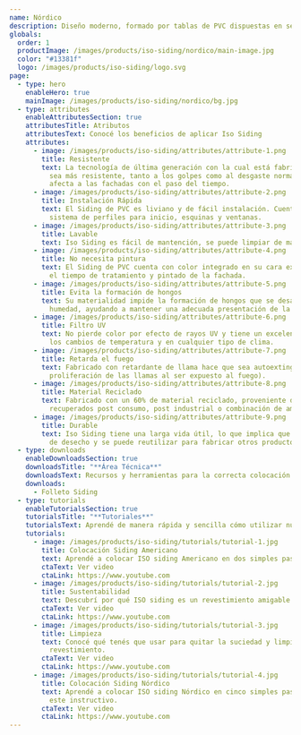 ```yaml
---
name: Nórdico
description: Diseño moderno, formado por tablas de PVC dispuestas en sentido vertical.
globals:
  order: 1
  productImage: /images/products/iso-siding/nordico/main-image.jpg
  color: "#13381f"
  logo: /images/products/iso-siding/logo.svg
page:
  - type: hero
    enableHero: true
    mainImage: /images/products/iso-siding/nordico/bg.jpg
  - type: attributes
    enableAttributesSection: true
    attributesTitle: Atributos
    attributesText: Conocé los beneficios de aplicar Iso Siding
    attributes:
      - image: /images/products/iso-siding/attributes/attribute-1.png
        title: Resistente
        text: La tecnología de última generación con la cual está fabricado, permite que
          sea más resistente, tanto a los golpes como al desgaste normal que
          afecta a las fachadas con el paso del tiempo.
      - image: /images/products/iso-siding/attributes/attribute-2.png
        title: Instalación Rápida
        text: El Siding de PVC es liviano y de fácil instalación. Cuenta con un completo
          sistema de perfiles para inicio, esquinas y ventanas.
      - image: /images/products/iso-siding/attributes/attribute-3.png
        title: Lavable
        text: Iso Siding es fácil de mantención, se puede limpiar de manera sencilla.
      - image: /images/products/iso-siding/attributes/attribute-4.png
        title: No necesita pintura
        text: El Siding de PVC cuenta con color integrado en su cara exterior, ahorrando
          el tiempo de tratamiento y pintado de la fachada.
      - image: /images/products/iso-siding/attributes/attribute-5.png
        title: Evita la formación de hongos
        text: Su materialidad impide la formación de hongos que se desarrollan con la
          humedad, ayudando a mantener una adecuada presentación de la fachada.
      - image: /images/products/iso-siding/attributes/attribute-6.png
        title: Filtro UV
        text: No pierde color por efecto de rayos UV y tiene un excelente desempeño ante
          los cambios de temperatura y en cualquier tipo de clima.
      - image: /images/products/iso-siding/attributes/attribute-7.png
        title: Retarda el fuego
        text: Fabricado con retardante de llama hace que sea autoextinguible (retarda la
          proliferación de las llamas al ser expuesto al fuego).
      - image: /images/products/iso-siding/attributes/attribute-8.png
        title: Material Reciclado
        text: Fabricado con un 60% de material reciclado, proveniente de materiales
          recuperados post consumo, post industrial o combinación de ambos.
      - image: /images/products/iso-siding/attributes/attribute-9.png
        title: Durable
        text: Iso Siding tiene una larga vida útil, lo que implica que no es un material
          de desecho y se puede reutilizar para fabricar otros productos.
  - type: downloads
    enableDownloadsSection: true
    downloadsTitle: "**Área Técnica**"
    downloadsText: Recursos y herramientas para la correcta colocación de nuestros productos.
    downloads:
      - Folleto Siding
  - type: tutorials
    enableTutorialsSection: true
    tutorialsTitle: "**Tutoriales**"
    tutorialsText: Aprendé de manera rápida y sencilla cómo utilizar nuestros productos.
    tutorials:
      - image: /images/products/iso-siding/tutorials/tutorial-1.jpg
        title: Colocación Siding Americano
        text: Aprendé a colocar ISO siding Americano en dos simples pasos en este video.
        ctaText: Ver video
        ctaLink: https://www.youtube.com
      - image: /images/products/iso-siding/tutorials/tutorial-2.jpg
        title: Sustentabilidad
        text: Descubrí por qué ISO siding es un revestimiento amigable y ecológico.
        ctaText: Ver video
        ctaLink: https://www.youtube.com
      - image: /images/products/iso-siding/tutorials/tutorial-3.jpg
        title: Limpieza
        text: Conocé qué tenés que usar para quitar la suciedad y limpiar tu
          revestimiento.
        ctaText: Ver video
        ctaLink: https://www.youtube.com
      - image: /images/products/iso-siding/tutorials/tutorial-4.jpg
        title: Colocación Siding Nórdico
        text: Aprendé a colocar ISO siding Nórdico en cinco simples pasos a través de
          este instructivo.
        ctaText: Ver video
        ctaLink: https://www.youtube.com
---
```


